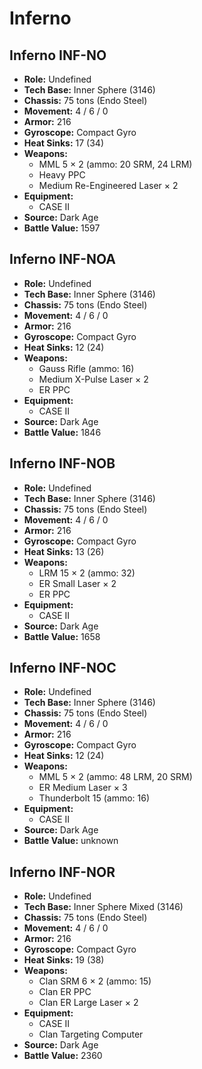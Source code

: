 # Inferno
## Inferno INF-NO
- **Role:** Undefined
- **Tech Base:** Inner Sphere (3146)
- **Chassis:** 75 tons (Endo Steel)
- **Movement:** 4 / 6 / 0
- **Armor:** 216
- **Gyroscope:** Compact Gyro
- **Heat Sinks:** 17 (34)
- **Weapons:**
  - MML 5 × 2 (ammo: 20 SRM, 24 LRM)
  - Heavy PPC
  - Medium Re-Engineered Laser × 2
- **Equipment:**
  - CASE II
- **Source:** Dark Age
- **Battle Value:** 1597

## Inferno INF-NOA
- **Role:** Undefined
- **Tech Base:** Inner Sphere (3146)
- **Chassis:** 75 tons (Endo Steel)
- **Movement:** 4 / 6 / 0
- **Armor:** 216
- **Gyroscope:** Compact Gyro
- **Heat Sinks:** 12 (24)
- **Weapons:**
  - Gauss Rifle (ammo: 16)
  - Medium X-Pulse Laser × 2
  - ER PPC
- **Equipment:**
  - CASE II
- **Source:** Dark Age
- **Battle Value:** 1846

## Inferno INF-NOB
- **Role:** Undefined
- **Tech Base:** Inner Sphere (3146)
- **Chassis:** 75 tons (Endo Steel)
- **Movement:** 4 / 6 / 0
- **Armor:** 216
- **Gyroscope:** Compact Gyro
- **Heat Sinks:** 13 (26)
- **Weapons:**
  - LRM 15 × 2 (ammo: 32)
  - ER Small Laser × 2
  - ER PPC
- **Equipment:**
  - CASE II
- **Source:** Dark Age
- **Battle Value:** 1658

## Inferno INF-NOC
- **Role:** Undefined
- **Tech Base:** Inner Sphere (3146)
- **Chassis:** 75 tons (Endo Steel)
- **Movement:** 4 / 6 / 0
- **Armor:** 216
- **Gyroscope:** Compact Gyro
- **Heat Sinks:** 12 (24)
- **Weapons:**
  - MML 5 × 2 (ammo: 48 LRM, 20 SRM)
  - ER Medium Laser × 3
  - Thunderbolt 15 (ammo: 16)
- **Equipment:**
  - CASE II
- **Source:** Dark Age
- **Battle Value:** unknown

## Inferno INF-NOR
- **Role:** Undefined
- **Tech Base:** Inner Sphere Mixed (3146)
- **Chassis:** 75 tons (Endo Steel)
- **Movement:** 4 / 6 / 0
- **Armor:** 216
- **Gyroscope:** Compact Gyro
- **Heat Sinks:** 19 (38)
- **Weapons:**
  - Clan SRM 6 × 2 (ammo: 15)
  - Clan ER PPC
  - Clan ER Large Laser × 2
- **Equipment:**
  - CASE II
  - Clan Targeting Computer
- **Source:** Dark Age
- **Battle Value:** 2360

